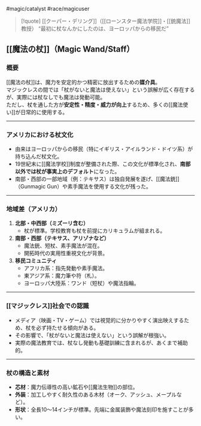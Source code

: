 #magic/catalyst  #race/magicuser

>[!quote] [[クーパー・デリング]]（[[ローンスター魔法学院]]・[[銃魔法]]教授）
“最初に杖なんかにしたのは、ヨーロッパからの移民だ”  

## [[魔法の杖]]（Magic Wand/Staff）

### 概要
[[魔法の杖]]は、魔力を安定的かつ精密に放出するための**媒介具**。  
マジックレスの間では「杖がないと魔法は使えない」という誤解が広く存在するが、実際には杖なしでも魔法は発動可能。  
ただし、杖を通した方が**安定性・精度・威力が向上**するため、多くの[[魔法使い]]が日常的に使用する。

---

### アメリカにおける杖文化
- 由来はヨーロッパからの移民（特にイギリス・アイルランド・ドイツ系）が持ち込んだ杖文化。
- 19世紀末に[[魔法学校]]制度が整備された際、この文化が標準化され、**南部以外では杖が事実上のデフォルト**になった。
- 南部・西部の一部地域（例：テキサス）は独自発展を遂げ、[[魔法銃]]（Gunmagic Gun）や素手魔法を使用する文化が残った。

---

### 地域差（アメリカ）
1. **北部・中西部（ミズーリ含む）**  
   - 杖が標準。学校教育も杖を前提にカリキュラムが組まれる。
2. **南部・西部（テキサス、アリゾナなど）**  
   - 魔法銃、短杖、素手魔法が混在。
   - 開拓時代の実用性重視文化が背景。
3. **移民コミュニティ**  
   - アフリカ系：指先発動や素手魔法。
   - 東アジア系：魔力筆や符（札）。
   - ヨーロッパ大陸系：ワンド（短杖）や魔法指輪。

---

### [[マジックレス]]社会での認識
- メディア（映画・TV・ゲーム）では視覚的に分かりやすく演出映えするため、杖を必ず持たせる傾向がある。
- その影響で、「杖がないと魔法は使えない」という誤解が根強い。
- 実際の魔法教育では、杖なし発動も基礎訓練に含まれるが、あくまで補助的。

---

### 杖の構造と素材
- **芯材**：魔力伝導性の高い鉱石や[[魔法生物]]の部位。
- **外装**：加工しやすく耐久性のある木材（オーク、アッシュ、メープルなど）。
- **形状**：全長10〜14インチが標準。先端に金属装飾や魔法刻印を施すことが多い。
 